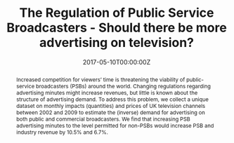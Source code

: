 ---
abstract: Increased competition for viewers’ time is threatening the viability of public-service broadcasters (PSBs) around the world. Changing regulations regarding advertising minutes might increase revenues, but little is known about the structure of advertising demand. To address this problem, we collect a unique dataset on monthly impacts (quantities) and prices of UK television channels between 2002 and 2009 to estimate the (inverse) demand for advertising on both public and commercial broadcasters. We find that increasing PSB advertising minutes to the level permitted for non-PSBs would increase PSB and industry revenue by 10.5% and 6.7%.
authors:
- Gregory S. Crawford
- admin
- Jeremy Smith
- Paul Sturgeon
date: "2017-05-10T00:00:00Z"
doi: ""
featured: false
image:
  caption: ""
  focal_point: ""
  preview_only: false
projects: []
publication: 'Working Paper (R&R at IJIO)'
publication_short: ""
publication_types:
- "3"
publishDate: "2017-05-10T00:00:00Z"
slides: ""
summary: Estimates the change in ad revenue from relaxing TV advertising minute regulations for PSBs in the UK.
tags:
- Advertising
- Public Service Broadcasting
- Television Markets 
- Inverse demand
- Working Paper
title: The Regulation of Public Service Broadcasters - Should there be more advertising on television?
url_code: ""
url_dataset: ""
url_pdf: http://www.econ.uzh.ch/static/wp/econwp268.pdf
url_poster: ""
url_project: ""
url_slides: ""
url_source: ""
url_video: ""
---